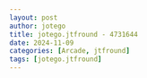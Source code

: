 ```yaml
---
layout: post
author: jotego
title: jotego.jtfround - 4731644
date: 2024-11-09
categories: [Arcade, jtfround]
tags: [jotego.jtfround]
---
```


